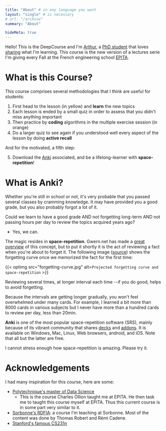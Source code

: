 ```yaml
---
title: "About" # in any language you want
layout: "single" # is necessary
# url: "/archive"
summary: "About"

hideMeta: true
---
```


Hello! This is the DeepCourse and I'm [Arthur](https://arthurdouillard.com), a [PhD student](https://scholar.google.com/citations?user=snwgZBIAAAAJ&hl=en) that loves [sharing](https://twitter.com/Ar_Douillard) what I'm learning.
This course is the new version of a lectures serie I'm giving every Fall
at the French engineering school [EPITA](https://www.epita.fr/en/).

# What is this Course?

This course comprises several methodologies that I think are useful for students:

1. First head to the lesson (in yellow) and **learn** the new topics
2. Each lesson is ended by a small quiz in order to assess that you didn't miss anything important
3. Then practice by **coding** algorithms in the multiple exercise session (in orange)
4. Do a larger quiz to see again if you understood well every aspect of the lesson by doing **active recall**

And for the motivated, a fifth step:

5. Download the [Anki](https://ankiweb.net/) associated, and be a lifelong-learner with **space-repetition**!

# What is Anki?

Whether you're still in school or not, it's very probable that you passed several classes
by cramming knowledge. It may have provided you a good grade, but you also probably
forgot a lot of it.

Could we learn to have a good grade AND not forgetting long-term AND not passing hours
per day to review the topics acquired years ago?
- Yes, we can.

The magic resides in **space-repetition**. Gwern.net has made a [great overview](https://www.gwern.net/Spaced-repetition#) of this concept, but to put it shortly it is the act of reviewing a fact when you're
about to forget it. The following image ([source](https://www.wired.com/2008/04/ff-wozniak/)) shows the
forgetting curve once we memorized the fact for the first time:

{{< optimg src="forgetting-curve.jpg" alt=`Projected forgetting curve and space-repetition` >}}

Reviewing several times, at longer interval each time --if you do good, helps to avoid forgetting.

Because the intervals are getting longer gradually, you won't feel overwhelmed under many cards.
For example, I learned a bit more than 8000 cards in various subjects but I never have more than a hundred
cards to review per day, less than 20min.

**Anki** is one of the most popular space-repetition software (SRS), mainly because of its
vibrant community that shares [decks](https://ankiweb.net/shared/decks/) and [addons](https://ankiweb.net/shared/addons/). It is available on Windows, Mac, Linux, Web browsers, android, and iOS. Note that all but the latter are free.

I cannot stress enough how space-repetition is amazing. Please try it.


# Acknowledgements

I had many inspiration for this course, here are some:

- [Polytechnique's master of Data Science](https://m2dsupsdlclass.github.io/lectures-labs/)
    - This is the course Charles Ollion taught me at EPITA. He then task me to taught this course myself at EPITA. Thus this current course is in some part very similar to it.
- [Sorbonne's RDFIA](https://rdfia.github.io/index.html): a course I'm teaching at Sorbonne. Most of the content was done by Thomas Robert and Rémi Cadene.
- [Stanford's famous CS231n](http://cs231n.stanford.edu/)
